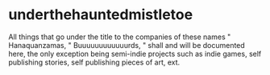 # underthehauntedmistletoe
All things that go under the title to the companies of these names " Hanaquanzamas, " Buuuuuuuuuuuurds, " shall and will be documented here, the only exception being semi-indie projects such as indie games, self publishing stories, self publishing pieces of art, ext. 
